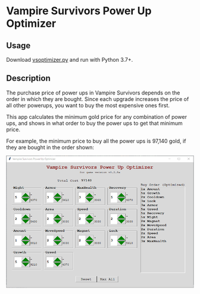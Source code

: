 # Vampire Survivors Power Up Optimizer

## Usage

Download [vsoptimizer.py](https://github.com/jbchouinard/vspowerups/releases/download/v0.2.8.2/vsoptimizer.py) and run with Python 3.7+.

## Description

The purchase price of power ups in Vampire Survivors depends on the order in which they are bought.
Since each upgrade increases the price of all other powerups, you want to buy the most expensive
ones first.

This app calculates the minimum gold price for any combination of power ups, and shows
in what order to buy the power ups to get that minimum price.

For example, the minimum price to buy all the power ups is 97,140 gold, if they are bought in the
order shown:

![Screenshot of the game](screenshot.png?raw=true "Vampire Survivors Power Up Optimizer")

